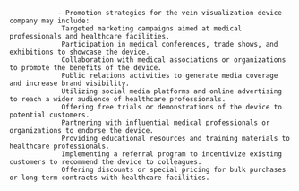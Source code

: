 				- Promotion strategies for the vein visualization device company may include:
				 Targeted marketing campaigns aimed at medical professionals and healthcare facilities.
				 Participation in medical conferences, trade shows, and exhibitions to showcase the device.
				 Collaboration with medical associations or organizations to promote the benefits of the device.
				 Public relations activities to generate media coverage and increase brand visibility.
				 Utilizing social media platforms and online advertising to reach a wider audience of healthcare professionals.
				 Offering free trials or demonstrations of the device to potential customers.
				 Partnering with influential medical professionals or organizations to endorse the device.
				 Providing educational resources and training materials to healthcare professionals.
				 Implementing a referral program to incentivize existing customers to recommend the device to colleagues.
				 Offering discounts or special pricing for bulk purchases or long-term contracts with healthcare facilities.



